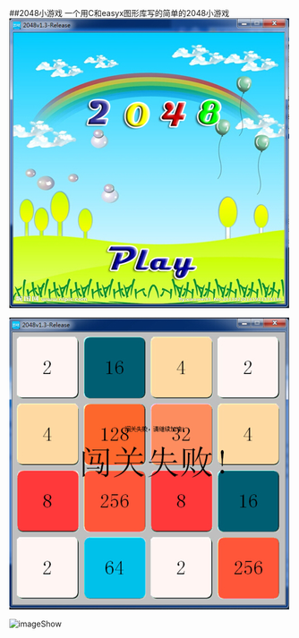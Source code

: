 ##2048小游戏
一个用C和easyx图形库写的简单的2048小游戏
![imageShow](view/view1.jpeg)

![imageShow](view/view2.jpeg)

![imageShow](view/view3.jpeg)
